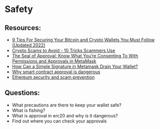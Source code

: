 # Safety

## Resources:

* [9 Tips For Securing Your Bitcoin and Crypto Wallets You Must Follow (Updated 2022)](https://cryptopotato.com/9-must-tips-securing-crypto-wallet)
* [Crypto Scams to Avoid - 10 Tricks Scammers Use](https://youtu.be/dJA5L4ZUTtU)
* [The Seal of Approval: Know What You’re Consenting To With Permissions and Approvals in MetaMask](https://consensys.net/blog/metamask/the-seal-of-approval-know-what-youre-consenting-to-with-permissions-and-approvals-in-metamask/)
* [How Can a Simple Signature in Metamask Drain Your Wallet?](https://typefully.com/korpi87/iHknFMq)
* [Why smart contract approval is dangerous](https://steveng.medium.com/why-smart-contract-approval-is-dangerous-7e3da85ca6d2)
* [Ethereum security and scam prevention](https://ethereum.org/en/security/)

## Questions:

* What precautions are there to keep your wallet safe?
* What is fishing?
* What is approval in erc20 and why is it dangerous?
* Find out where you can check your approvals
